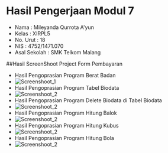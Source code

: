 # Hasil Pengerjaan Modul 7

- Nama              : Mileyanda Qurrota A'yun
- Kelas             : XIRPL5
- No. Urut          : 18
- NIS               : 4752/1471.070
- Asal Sekolah      : SMK Telkom Malang

##Hasil ScreenShoot Project Form Pembayaran
- Hasil Pengoprasian Program Berat Badan
- ![Screenshoot_1](https://s15.postimg.org/lce29tfa3/Screenshot_1.png)
- Hasil Pengoprasian Program Tabel Biodata
- ![Screenshoot_2](https://s13.postimg.org/8yqr734zb/Screenshot_3.png)
- Hasil Pengoprasian Program Delete Biodata di Tabel Biodata
- ![Screenshoot_2](https://s12.postimg.org/6vionqxvx/Screenshot_4.png)
- Hasil Pengoprasian Program Hitung Balok
- ![Screenshoot_2](https://s18.postimg.org/ckfm3j1zd/Screenshot_5.png)
- Hasil Pengoprasian Program Hitung Kubus
- ![Screenshoot_2](https://s17.postimg.org/4bu2cc5v3/Screenshot_6.png)
- Hasil Pengoprasian Program Hitung Bola
- ![Screenshoot_2](https://s21.postimg.org/6nt24cx1z/Screenshot_7.png)

